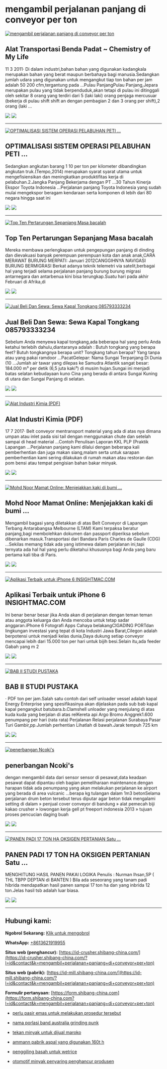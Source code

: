 # mengambil perjalanan panjang di conveyor per ton

<a href="https://swt.shibang-china.com/?l=id&img&k=mengambil+perjalanan+panjang+di+conveyor+per+ton" target="_blank">![mengambil perjalanan panjang di conveyor per ton](http://static.shibang-china.com/all-800x300/1105.jpg)</a>

## Alat Transportasi Benda Padat ~ Chemistry of My Life
11 3 2011· Di dalam industri,bahan bahan yang digunakan kadangkala merupakan bahan yang berat maupun berbahaya bagi manusia.Sedangkan jumlah udara yang digunakan untuk mengangkut tiap ton bahan per jam adalah 50 200 cfm,tergantung pada …Pulau PanjangPulau Panjang,Jepara merupakan pulau yang tidak berpenduduk,akan tetapi di pulau ini ditinggali oleh sekitar 8 orang yang terdiri dari 5 (laki laki) orang penjaga mercusuar (bekerja di pulau shift shift an dengan pembagian 2 dan 3 orang per shift),2 orang (laki …


<a href="https://whatsapp.shibangsoft.com/WhatsApp.php" target="_blank" title="WhatsApp">![](http://static.shibang-china.com/icon/whatsapp.png)</a> <a href="https://swt.shibang-china.com/?l=id&icon&k=mengambil+perjalanan+panjang+di+conveyor+per+ton" target="_blank">![](http://static.shibang-china.com/icon/chat-id.png)</a>

---

<a href="https://swt.shibang-china.com/?l=id&img&k=mengambil+perjalanan+panjang+di+conveyor+per+ton" target="_blank">![OPTIMALISASI SISTEM OPERASI PELABUHAN PETI …](http://static.shibang-china.com/all-800x300/1267.jpg)</a>

## OPTIMALISASI SISTEM OPERASI PELABUHAN PETI …
Sedangkan angkutan barang 1 10 per ton per kilometer dibandingkan angkutan truk.(Tempo,2014) merupakan syarat syarat utama untuk mengefisiensikan dan meningkatkan produktifitas kerja di pelabuhan.2.Jangka Panjang Bekerjama dengan PT …30 Tahun Kinerja Ekspor Toyota Indonesia …Perjalanan panjang Toyota Indonesia yang sudah mulai mengekspor beragam kendaraan serta komponen di lebih dari 80 negara hingga saat ini


<a href="https://whatsapp.shibangsoft.com/WhatsApp.php" target="_blank" title="WhatsApp">![](http://static.shibang-china.com/icon/whatsapp.png)</a> <a href="https://swt.shibang-china.com/?l=id&icon&k=mengambil+perjalanan+panjang+di+conveyor+per+ton" target="_blank">![](http://static.shibang-china.com/icon/chat-id.png)</a>

---

<a href="https://swt.shibang-china.com/?l=id&img&k=mengambil+perjalanan+panjang+di+conveyor+per+ton" target="_blank">![Top Ten Pertarungan Sepanjang Masa bacalah](http://static.shibang-china.com/all-800x300/282.jpg)</a>

## Top Ten Pertarungan Sepanjang Masa bacalah
Mereka membawa perlengkapan untuk pengepungan panjang di dinding dan dievakuasi banyak perempuan perempuan kota dan anak anak,CARA MERAWAT BURUNG MERPATI: Januari 2012CANGGIHNYA NAVIGASI BURUNG BERMIGRASI Berkat adanya teknik telemetri via satelit,berbagai hal yang terjadi selama perjalanan panjang burung burung migrasi antarnegara dan antarbenua kini bisa terungkap.Suatu hari pada akhir Februari di Afrika,di


<a href="https://whatsapp.shibangsoft.com/WhatsApp.php" target="_blank" title="WhatsApp">![](http://static.shibang-china.com/icon/whatsapp.png)</a> <a href="https://swt.shibang-china.com/?l=id&icon&k=mengambil+perjalanan+panjang+di+conveyor+per+ton" target="_blank">![](http://static.shibang-china.com/icon/chat-id.png)</a>

---

<a href="https://swt.shibang-china.com/?l=id&img&k=mengambil+perjalanan+panjang+di+conveyor+per+ton" target="_blank">![Jual Beli Dan Sewa: Sewa Kapal Tongkang 085793333234](http://static.shibang-china.com/all-800x300/710.jpg)</a>

## Jual Beli Dan Sewa: Sewa Kapal Tongkang 085793333234
Sebelum Anda menyewa kapal tongkang,ada beberapa hal yang perlu Anda ketahui terlebih dahulu,diantaranya adalah : Butuh tongkang yang berapa feet? Butuh tongkangnya berapa unit? Tongkang tahun berapa? Yang tanpa atau yang pakai ramdoor …PacatGelepar: Nama Sungai Terpanjang Di Dunia (10 …Jumlah air tawar yang dilepas ke Samudra Atlantik sangat besar: 184.000 m³ per detik (6,5 juta kaki³) di musim hujan.Sungai ini menjadi batas selatan kebudayaan kuno Cina yang berada di antara Sungai Kuning di utara dan Sungai Panjang di selatan.


<a href="https://whatsapp.shibangsoft.com/WhatsApp.php" target="_blank" title="WhatsApp">![](http://static.shibang-china.com/icon/whatsapp.png)</a> <a href="https://swt.shibang-china.com/?l=id&icon&k=mengambil+perjalanan+panjang+di+conveyor+per+ton" target="_blank">![](http://static.shibang-china.com/icon/chat-id.png)</a>

---

<a href="https://swt.shibang-china.com/?l=id&img&k=mengambil+perjalanan+panjang+di+conveyor+per+ton" target="_blank">![Alat Industri Kimia (PDF)](http://static.shibang-china.com/all-800x300/966.jpg)</a>

## Alat Industri Kimia (PDF)
17 7 2017· Belt conveyor mentransport material yang ada di atas nya dimana umpan atau inlet pada sisi tail dengan menggunakan chute dan setelah sampai di head material …Contoh Penulisan Laporan KKL PLP (Praktik Lapangan …Perjalanan panjang kami dilalui dengan beberapa kali pemberhentian dan juga makan siang,malam serta untuk sarapan pemberhentian kami sering dilakukan di rumah makan atau restoran dan pom bensi atau tempat pengisian bahan bakar minyak.


<a href="https://whatsapp.shibangsoft.com/WhatsApp.php" target="_blank" title="WhatsApp">![](http://static.shibang-china.com/icon/whatsapp.png)</a> <a href="https://swt.shibang-china.com/?l=id&icon&k=mengambil+perjalanan+panjang+di+conveyor+per+ton" target="_blank">![](http://static.shibang-china.com/icon/chat-id.png)</a>

---

<a href="https://swt.shibang-china.com/?l=id&img&k=mengambil+perjalanan+panjang+di+conveyor+per+ton" target="_blank">![Mohd Noor Mamat Online: Menjejakkan kaki di bumi …](http://static.shibang-china.com/all-800x300/499.jpg)</a>

## Mohd Noor Mamat Online: Menjejakkan kaki di bumi …
Mengambil bagasi yang diletakkan di atas Belt Conveyor di Lapangan Terbang Antarabangsa Melbourne (LTAM) Kami terpaksa beratur panjang,bagi membolehkan dokumen dan passport diperiksa sebelum dibenarkan masuk.Transportasi dari Bandara Paris Charles de Gaulle (CDG) …Sekilas memang tidak ada yang istimewa dalam perjalanan ini,tapi ternyata ada hal hal yang perlu diketahui khususnya bagi Anda yang baru pertama kali tiba di Paris.


<a href="https://whatsapp.shibangsoft.com/WhatsApp.php" target="_blank" title="WhatsApp">![](http://static.shibang-china.com/icon/whatsapp.png)</a> <a href="https://swt.shibang-china.com/?l=id&icon&k=mengambil+perjalanan+panjang+di+conveyor+per+ton" target="_blank">![](http://static.shibang-china.com/icon/chat-id.png)</a>

---

<a href="https://swt.shibang-china.com/?l=id&img&k=mengambil+perjalanan+panjang+di+conveyor+per+ton" target="_blank">![Aplikasi Terbaik untuk iPhone 6 INSIGHTMAC.COM](http://static.shibang-china.com/all-800x300/154.jpg)</a>

## Aplikasi Terbaik untuk iPhone 6 INSIGHTMAC.COM
Ini benar benar besar jika Anda akan di perjalanan dengan teman teman atau anggota keluarga dan Anda mencoba untuk tetap sadar anggaran.iPhone 6 Fotografi Apps Cahaya belakangCIGADING PORTdan lingkungan investasi yang tepat di kota Industri Jawa Barat,Cilegon adalah berpotensi untuk menjadi kelas dunia,Daya dukung setiap conveyor mencapai lebih dari 15.000 ton per hari untuk bijih besi.Selain itu,ada feeder Gabah yang m 2


<a href="https://whatsapp.shibangsoft.com/WhatsApp.php" target="_blank" title="WhatsApp">![](http://static.shibang-china.com/icon/whatsapp.png)</a> <a href="https://swt.shibang-china.com/?l=id&icon&k=mengambil+perjalanan+panjang+di+conveyor+per+ton" target="_blank">![](http://static.shibang-china.com/icon/chat-id.png)</a>

---

<a href="https://swt.shibang-china.com/?l=id&img&k=mengambil+perjalanan+panjang+di+conveyor+per+ton" target="_blank">![BAB II STUDI PUSTAKA](http://static.shibang-china.com/all-800x300/340.jpg)</a>

## BAB II STUDI PUSTAKA
· PDF ton per jam.Salah satu contoh dari self unloader vessel adalah kapal Energy Enterprise yang spesifikasinya akan dijelaskan pada sub bab kapal kapal pengangkut batubara.b.Clamshell unloader yang menjulang di atas kuda kuda yang berjalan di atas relKereta api Argo Bromo Anggrek1.600 penumpang per hari (rata rata) Perjalanan Relasi perjalanan Surabaya Pasar Turi Gambir,pp.Jumlah perhentian Lihatlah di bawah.Jarak tempuh 725 km


<a href="https://whatsapp.shibangsoft.com/WhatsApp.php" target="_blank" title="WhatsApp">![](http://static.shibang-china.com/icon/whatsapp.png)</a> <a href="https://swt.shibang-china.com/?l=id&icon&k=mengambil+perjalanan+panjang+di+conveyor+per+ton" target="_blank">![](http://static.shibang-china.com/icon/chat-id.png)</a>

---

<a href="https://swt.shibang-china.com/?l=id&img&k=mengambil+perjalanan+panjang+di+conveyor+per+ton" target="_blank">![penerbangan Ncoki's](http://static.shibang-china.com/all-800x300/1306.jpg)</a>

## penerbangan Ncoki's
dengan mengambil data dari sensor sensor di pesawat,data keadaan pesawat dapat dipantau oleh bagian pemeliharaan maintenance.dengan harapan tidak ada penumpang yang akan melakukan perjalanan ke airport yang berada di area vulcanic …berapa kg tulangan dalam 1m3 betonSelama perjalanan drum beton tersebut terus diputar agar beton tidak mengalami setting di dalam » penjual cover conveyor di bandung » alat pemecah biji kakao crusher » lowongan kerja gell pt freeport indonesia 2013 » tujuan proses pencucian daging buah


<a href="https://whatsapp.shibangsoft.com/WhatsApp.php" target="_blank" title="WhatsApp">![](http://static.shibang-china.com/icon/whatsapp.png)</a> <a href="https://swt.shibang-china.com/?l=id&icon&k=mengambil+perjalanan+panjang+di+conveyor+per+ton" target="_blank">![](http://static.shibang-china.com/icon/chat-id.png)</a>

---

<a href="https://swt.shibang-china.com/?l=id&img&k=mengambil+perjalanan+panjang+di+conveyor+per+ton" target="_blank">![PANEN PADI 17 TON HA OKSIGEN PERTANIAN Satu …](http://static.shibang-china.com/all-800x300/1130.jpg)</a>

## PANEN PADI 17 TON HA OKSIGEN PERTANIAN Satu …
MENGHITUNG HASIL PANEN PAKAI LOGIKA Penulis : Nurman Ihsan,SP ( THL TBPP DEPTAN di BANTEN ) Bila ada seseorang yang tanam padi hibrida mendapatkan hasil panen sampai 17 ton ha dan yang inbrida 12 ton.Jelas hasil tsb adalah luar biasa.

<a href="https://whatsapp.shibangsoft.com/WhatsApp.php" target="_blank" title="WhatsApp">![](http://static.shibang-china.com/icon/whatsapp.png)</a> <a href="https://swt.shibang-china.com/?l=id&icon&k=mengambil+perjalanan+panjang+di+conveyor+per+ton" target="_blank">![](http://static.shibang-china.com/icon/chat-id.png)</a>

---
## Hubungi kami:

**Ngobrol Sekarang:** [Klik untuk mengobrol](https://swt.shibang-china.com?l=id&contact&k=mengambil+perjalanan+panjang+di+conveyor+per+ton)

**WhatsApp:**  [+8613621919955](https://whatsapp.shibangsoft.com/WhatsApp.php)

**Situs web (penghancur):** [https://id-crusher.shibang-china.com/](https://id-crusher.shibang-china.com/?l=id&contact&k=mengambil+perjalanan+panjang+di+conveyor+per+ton)

**Situs web (pabrik):** [https://id-mill.shibang-china.com/](https://id-mill.shibang-china.com/?l=id&contact&k=mengambil+perjalanan+panjang+di+conveyor+per+ton)

**Formulir pertanyaan:** [https://form.shibang-china.com](https://form.shibang-china.com?l=id&contact&k=mengambil+perjalanan+panjang+di+conveyor+per+ton)

* [perlu pasir emas untuk melakukan prosedur tersebut](../30/perlu%20pasir%20emas%20untuk%20melakukan%20prosedur%20tersebut.md)

* [nama porlasi band australia grinding punk](../27/nama%20porlasi%20band%20australia%20grinding%20punk.md)

* [tekan minyak untuk dijual maroko](../20/tekan%20minyak%20untuk%20dijual%20maroko.md)

* [ammann pabrik aspal yang digunakan 160t h](../28/ammann%20pabrik%20aspal%20yang%20digunakan%20160t%20h.md)

* [penggiling basah untuk wetrice](../20/penggiling%20basah%20untuk%20wetrice.md)

* [otomotif minyak penyaring penghancur produsen](../26/otomotif%20minyak%20penyaring%20penghancur%20produsen.md)